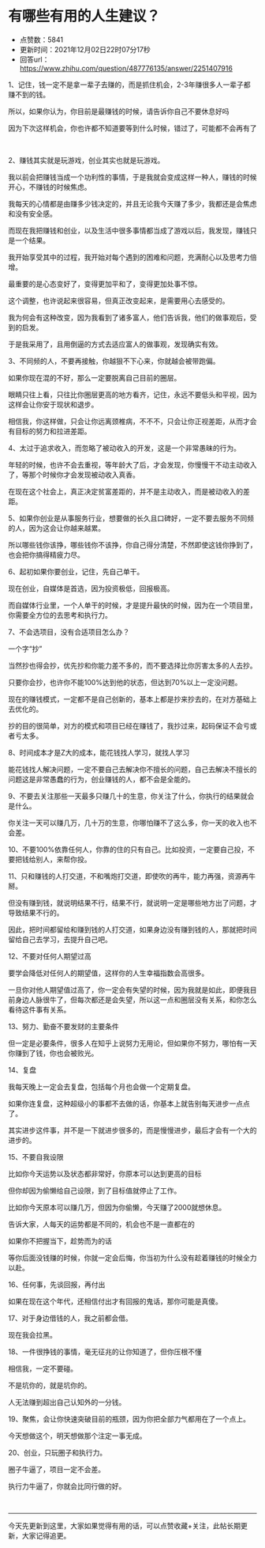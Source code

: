 # 有哪些有用的人生建议？
- 点赞数：5841
- 更新时间：2021年12月02日22时07分17秒
- 回答url：https://www.zhihu.com/question/487776135/answer/2251407916
<body>
 <p data-pid="e5uvwLod">1、记住，钱一定不是拿一辈子去赚的，而是抓住机会，2-3年赚很多人一辈子都赚不到的钱。</p>
 <p data-pid="fQJpxDeg">所以，如果你认为，你目前是最赚钱的时候，请告诉你自己不要休息好吗</p>
 <p data-pid="oJgnJ9e6">因为下次这样机会，你也许都不知道要等到什么时候，错过了，可能都不会再有了</p>
 <p class="ztext-empty-paragraph"><br></p>
 <p data-pid="VwHD2zGK">2、赚钱其实就是玩游戏，创业其实也就是玩游戏。</p>
 <p data-pid="ZeQK3I5Y">我以前会把赚钱当成一个功利性的事情，于是我就会变成这样一种人，赚钱的时候开心，不赚钱的时候焦虑。</p>
 <p data-pid="qtWiwBdD">我每天的心情都是由赚多少钱决定的，并且无论我今天赚了多少，我都还是会焦虑和没有安全感。</p>
 <p data-pid="5XPJAxeo">而现在我把赚钱和创业，以及生活中很多事情都当成了游戏以后，我发现，赚钱只是一个结果。</p>
 <p data-pid="blA_27u9">我开始享受其中的过程，我开始对每个遇到的困难和问题，充满耐心以及思考力倍增。</p>
 <p data-pid="HplgYNxg">最重要的是心态变好了，变得更加平和了，变得更加处事不惊。</p>
 <p data-pid="niUXBJr_">这个调整，也许说起来很容易，但真正改变起来，是需要用心去感受的。</p>
 <p data-pid="yxtW743F">我为何会有这种改变，因为我看到了诸多富人，他们告诉我，他们的做事观后，受到的启发。</p>
 <p data-pid="PJ-5P1E8">于是我采用了，且用倒逼的方式去适应富人的做事观，发现确实有效。</p>
 <p data-pid="qTvBpdhq">3、不同频的人，不要再接触，你越狠不下心来，你就越会被带跑偏。</p>
 <p data-pid="hhgsktkE">如果你现在混的不好，那么一定要脱离自己目前的圈层。</p>
 <p data-pid="-vfjStlg">眼睛只往上看，只往比你圈层更高的地方看齐，记住，永远不要低头和平视，因为这样会让你安于现状和退步。</p>
 <p data-pid="BL3hC7gP">相信我，你这样做，只会让你远离颈椎病，不不不，只会让你正视差距，从而才会有目标的努力和拉进差距。</p>
 <p data-pid="FmcRN8sP">4、太过于追求收入，而忽略了被动收入的开发，这是一个非常愚昧的行为。</p>
 <p data-pid="4xfMImjc">年轻的时候，也许不会去重视，等年龄大了后，才会发现，你慢慢干不动主动收入了，等那个时候你才会发现被动收入真香。</p>
 <p data-pid="FTkfWHB8">在现在这个社会上，真正决定贫富差距的，并不是主动收入，而是被动收入的差距。</p>
 <p data-pid="bPY_mSpo">5、如果你创业是从事服务行业，想要做的长久且口碑好，一定不要去服务不同频的人，因为这会让你越来越累。</p>
 <p data-pid="SfxV83Bj">所以哪些钱你该挣，哪些钱你不该挣，你自己得分清楚，不然即使这钱你挣到了，也会把你搞得精疲力尽。</p>
 <p data-pid="CCs8EaSs">6、起初如果你要创业，记住，先自己单干。</p>
 <p data-pid="3MWi7zkf">现在创业，自媒体是首选，因为投资极低，回报极高。</p>
 <p data-pid="QEFWdx6G">而自媒体行业里，一个人单干的时候，才是提升最快的时候，因为在一个项目里，你需要全方位的去思考和执行力。</p>
 <p data-pid="rGfNYGTh">7、不会选项目，没有合适项目怎么办？</p>
 <p data-pid="NEdjBH8Y">一个字“抄”</p>
 <p data-pid="W4YXfIVT">当然抄也得会抄，优先抄和你能力差不多的，而不要选择比你厉害太多的人去抄。</p>
 <p data-pid="II6QHvaU">只要你会抄，也许你不能100%达到他的状态，但达到70%以上一定没问题。</p>
 <p data-pid="meuspFgU">现在的赚钱模式，一定都不是自己创新的，基本上都是抄来抄去的，在对方基础上去优化的。</p>
 <p data-pid="rNkAuJZU">抄的目的很简单，对方的模式和项目已经在赚钱了，我抄过来，起码保证不会亏或者亏太多。</p>
 <p data-pid="pt4RooqG">8、时间成本才是Z大的成本，能花钱找人学习，就找人学习</p>
 <p data-pid="dI-AGJTO">能花钱找人解决问题，一定不要自己去解决你不擅长的问题，自己去解决不擅长的问题这是非常愚蠢的行为，创业赚钱的人，都不会是全能的。</p>
 <p data-pid="IMxwns7o">9、不要去关注那些一天最多只赚几十的生意，你关注了什么，你执行的结果就会是什么。</p>
 <p data-pid="7aEW-Hi9">你关注一天可以赚几万，几十万的生意，你哪怕赚不了这么多，你一天的收入也不会差。</p>
 <p data-pid="_0A6Sv8q">10、不要100%依靠任何人，你靠的住的只有自己。比如投资，一定要自己投，不要把钱给别人，来帮你投。</p>
 <p data-pid="sSQuhbtc">11、只和赚钱的人打交道，不和嘴炮打交道，即使吹的再牛，能力再强，资源再牛掰。</p>
 <p data-pid="01BqPmq4">但没有赚到钱，就说明结果不行，结果不行，就说明一定是哪些地方出了问题，才导致结果不行的。</p>
 <p data-pid="kxwzG416">因此，把时间都留给和赚到钱的人打交道，如果身边没有赚到钱的人，那就把时间留给自己去学习，去提升自己吧。</p>
 <p data-pid="9Hljl-nl">12、不要对任何人期望过高</p>
 <p data-pid="EOq5oiit">要学会降低对任何人的期望值，这样你的人生幸福指数会高很多。</p>
 <p data-pid="7Lc4vbSt">一旦你对他人期望值过高了，你一定会有失望的时候，因为我就是如此，即便我目前身边人脉很牛了，但每次都还是会失望，所以这一点和圈层没有关系，和你怎么看待这件事有关系。</p>
 <p data-pid="Wa8-Lgfe">13、努力、勤奋不要发财的主要条件</p>
 <p data-pid="oNm215Ge">但一定是必要条件，很多人在知乎上说努力无用论，但如果你不努力，哪怕有一天你赚到了钱，你也会被败光。</p>
 <p data-pid="n1scCUpn">14、复盘</p>
 <p data-pid="pMiJ8DH8">我每天晚上一定会去复盘，包括每个月也会做一个定期复盘。</p>
 <p data-pid="T7zaXJRD">如果你连复盘，这种超级小的事都不去做的话，你基本上就告别每天进步一点点了。</p>
 <p data-pid="5dLniQeR">其实进步这件事，并不是一下就进步很多的，而是慢慢进步，最后才会有一个大的进步的。</p>
 <p data-pid="bvRayDs7">15、不要自我设限</p>
 <p data-pid="Xxb_-BUw">比如你今天运势以及状态都非常好，你原本可以达到更高的目标</p>
 <p data-pid="vzJj6HoJ">但你却因为偷懒给自己设限，到了目标值就停止了工作。</p>
 <p data-pid="nLe2Gj84">比如你今天原本可以赚几万，但因为你偷懒，今天赚了2000就想休息。</p>
 <p data-pid="x6zRtvUR">告诉大家，人每天的运势都是不同的，机会也不是一直都在的</p>
 <p data-pid="Hp3fQ_EK">如果你不把握当下，趁势而为的话</p>
 <p data-pid="X6OKyIek">等你后面没钱赚的时候，你就一定会后悔，你当初为什么没有趁着赚钱的时候全力以赴。</p>
 <p data-pid="bxskTrRX">16、任何事，先谈回报，再付出</p>
 <p data-pid="iQsf4HPY">如果在现在这个年代，还相信付出才有回报的鬼话，那你可能是真傻。</p>
 <p data-pid="QJSouMvS">17、对于身边借钱的人，我之前都会借。</p>
 <p data-pid="l7KInM2C">现在我会拉黑。</p>
 <p data-pid="7iVeXgST">18、一件很挣钱的事情，毫无征兆的让你知道了，但你压根不懂</p>
 <p data-pid="TqUZpTlE">相信我，一定不要碰。</p>
 <p data-pid="3g1EfdUx">不是坑你的，就是坑你的。</p>
 <p data-pid="jwTLpB8z">人无法赚到超出自己认知外的一分钱。</p>
 <p data-pid="VwFWBYWs">19、聚焦，会让你快速突破目前的瓶颈，因为你把全部力气都用在了一个点上。</p>
 <p data-pid="bV5LUAHl">今天想做这个，明天想做那个注定一事无成。</p>
 <p data-pid="e1aJSqxX">20、创业，只玩圈子和执行力。</p>
 <p data-pid="GI96tFgJ">圈子牛逼了，项目一定不会差。</p>
 <p data-pid="S1V8g0DW">执行力牛逼了，你就会比同行做的好。</p>
 <p class="ztext-empty-paragraph"><br></p>
 <hr>
 <p data-pid="gOJjUYJs">今天先更新到这里，大家如果觉得有用的话，可以点赞收藏+关注，此帖长期更新，大家记得追更。</p>
</body>